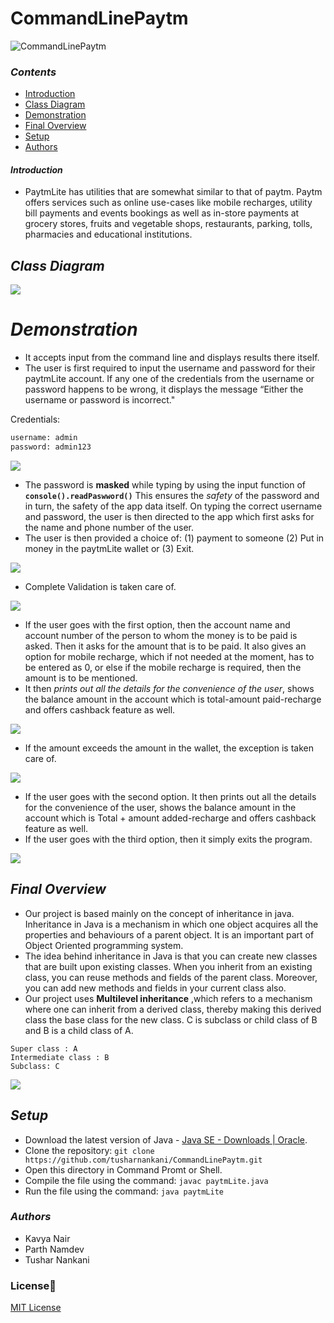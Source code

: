 # CommandLinePaytm

![CommandLinePaytm](https://socialify.git.ci/tusharnankani/CommandLinePaytm/image?description=1&font=Raleway&forks=1&issues=1&language=1&owner=1&pattern=Circuit%20Board&stargazers=1&theme=Dark)

### *Contents*

- [Introduction](#introduction)
- [Class Diagram](#class-diagram)
- [Demonstration](#demonstration)
- [Final Overview](#final-overview)
- [Setup](#setup)
- [Authors](#authors)

#### *Introduction*

- PaytmLite has utilities that are somewhat similar to that of paytm. Paytm
  offers services such as online use-cases like mobile recharges, utility bill
  payments and events bookings as well as in-store payments at grocery
  stores, fruits and vegetable shops, restaurants, parking, tolls,
  pharmacies and educational institutions.


## *Class Diagram*

![](image/README/class_diagram.png)

# *Demonstration*

- It accepts input from the command line and displays results there itself.
- The user is first required to input the username and password for their
  paytmLite account. If any one of the credentials from the username or
  password happens to be wrong, it displays the message “Either the
  username or password is incorrect."

Credentials:

```bash
username: admin
password: admin123
```

![](image/README/1606884522399.png)

- The password is **masked** while typing by using the input function of **`console().readPaswword()`** This ensures the *safety* of the password and in turn, the safety of the app data itself. On typing the correct username and password, the user is then directed to the app
  which first asks for the name and phone number of the user.
- The user is then provided a choice of: (1) payment to someone (2) Put in money in
  the paytmLite wallet or (3) Exit.

![](image/README/1606884698832.png)

- Complete Validation is taken care of.

![](image/README/1606884790486.png)


- If the user goes with the first option, then the account name and account number of the person to whom the money is to be paid is asked. Then it asks for the amount that is to be paid. It also gives an option for mobile recharge, which if not needed at the moment, has to be entered as 0, or else if the mobile recharge is required, then the amount is to be mentioned.
- It then *prints out all the details for the convenience of the user*, shows the balance amount in the account which is total-amount paid-recharge and offers cashback feature as well.


![](image/README/1606884848063.png)

- If the amount exceeds the amount in the wallet, the exception is taken care of.

![](image/README/1606885634598.png)

- If the user goes with the second option. It then prints out all the details
  for the convenience of the user, shows the balance amount in the
  account which is Total + amount added-recharge and offers cashback feature as well.
- If the user goes with the third option, then it simply exits the program.


![](image/README/1606884993082.png)

## *Final Overview*

- Our project is based mainly on the concept of inheritance in java.
  Inheritance in Java is a mechanism in which one object acquires all
  the properties and behaviours of a parent object. It is an important
  part of Object Oriented programming system.
- The idea behind inheritance in Java is that you can
  create new classes that are built upon existing classes. When
  you inherit from an existing class, you can reuse methods
  and fields of the parent class. Moreover, you can add
  new methods and fields in your current class also.
- Our project uses **Multilevel inheritance** ,which refers to a
  mechanism where one can inherit from a derived class,
  thereby making this derived class the base class for the new
  class. C is subclass or child class of B and B is a child class of A.

```
Super class : A
Intermediate class : B
Subclass: C
```

![](image/README/class_diagram.png)


## *Setup*

* Download the latest version of Java - [Java SE - Downloads | Oracle](https://www.oracle.com/java/technologies/javase-downloads.html).
* Clone the repository: `git clone https://github.com/tusharnankani/CommandLinePaytm.git`
* Open this directory in Command Promt or Shell.
* Compile the file using the command: `javac paytmLite.java`
* Run the file using the command: `java paytmLite`


### *Authors*

* Kavya Nair
* Parth Namdev
* Tushar Nankani

### License📜

[MIT License](https://github.com/tusharnankani/CommandLinePaytm/blob/main/LICENSE)
